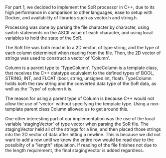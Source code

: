 For part 1, we decided to implement the SoR processor in C++, due to 
its high performance in comparison to other languages, ease to setup
with Docker, and availability of libraries such as vector.h and string.h. 

Processing was done by parsing the file character by character, using
switch statements on the ASCII value of each character, and using local
variables to hold the state of the SoR. 

The SoR file was both read in to a 2D vector, of type string, and the 
type of each column determined when reading from the file. Then, the 
2D vector of strings was used to construct a vector of 'Column'.

Column is a parent type to 'TypeColumn'. TypeColumn is a template class, 
that receives the C++ datatype equivalent to the defined types of BOOL,
STRING, INT, and FLOAT (bool, string, unsigned int, float). TypeColumn 
holds both the raw string and the converted data type of the SoR data, 
as well as the 'Type' of column it is. 

The reason for using a parent type of Column is because C++ would 
not allow the use of 'vector<TypeColumn>' without specifying the template
type. Using a non-template parent class Column allowed us to get around this. 

One other interesting part of our implementation was the use of the local
variable 'stagingVector' of type vector<string> when parsing the SoR file. 
The stagingVector held all of the strings for a line, and then placed those 
strings into the 2D vector of data after hitting a newline. This is because
we did not want to add a row until we knew the entire row would be read due to
the possibilty of a "length" stipulation. If reading of the file finishes 
not due to the length requirement, the final stagingVector is added regardless. 